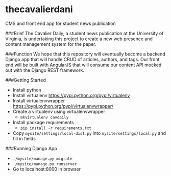 # thecavalierdani
CMS and front end app for student news publication

###Brief 
The Cavalier Daily, a student news publication at the University of Virginia, is undertaking this project to create a
new web presence and content management system for the paper. 

###Function
We hope that this repository will eventually become a backend Django app that will handle CRUD of articles, authors, and tags. 
Our front end will be built with AngularJS that will consume our content API mocked out with the Django REST framework.

###Getting Started

- Install python
- Install virtualenv https://pypi.python.org/pypi/virtualenv
- Install virtualenvwrapper https://pypi.python.org/pypi/virtualenvwrapper/
- Create a virtualenv using virtualenvwrapper
    - `mkvirtualenv cavdaily`
- Install package requirements
    - `pip install -r requirements.txt`
- Copy `mysite/settings/local-dist.py` into `mysite/settings/local.py` and fill in fields

###Running Django App

- `./mysite/manage.py migrate`
- `./mysite/manage.py runserver`
- Go to localhost:8000 in browser